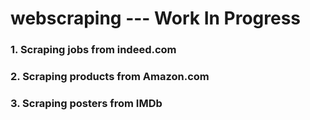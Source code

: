 # webscraping --- Work In Progress

### 1. Scraping jobs from indeed.com

### 2. Scraping products from Amazon.com

### 3. Scraping posters from IMDb
